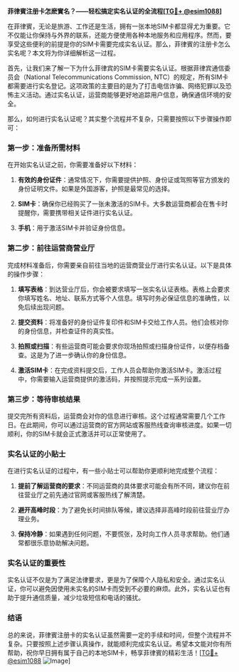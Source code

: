 **菲律賓注册卡怎麽實名？——轻松搞定实名认证的全流程[[TG💪+ @esim1088](https://t.me/s/esim1088)]**

在菲律賓，无论是旅游、工作还是生活，拥有一张本地SIM卡都显得尤为重要。它不仅能让你保持与外界的联系，还能方便使用各种本地服务和应用程序。然而，要享受这些便利的前提是你的SIM卡需要完成实名认证。那么，菲律賓的注册卡怎么实名呢？本文将为你详细解析这一过程。

首先，让我们来了解一下为什么菲律宾的SIM卡需要实名认证。根据菲律宾通信委员会（National Telecommunications Commission, NTC）的规定，所有SIM卡都需要进行实名登记。这项政策的主要目的是为了打击电信诈骗、网络犯罪以及恐怖主义活动。通过实名认证，运营商能够更好地追踪用户信息，确保通信环境的安全。

那么，如何进行实名认证呢？其实整个流程并不复杂，只需要按照以下步骤操作即可：

### 第一步：准备所需材料

在开始实名认证之前，你需要准备好以下材料：

1. **有效的身份证件**：通常情况下，你需要提供护照、身份证或驾照等官方颁发的身份证明文件。如果是外国游客，护照是最常见的选择。
   
2. **SIM卡**：确保你已经购买了一张未激活的SIM卡。大多数运营商都会在售卡时提醒你，需要携带相关证件进行实名认证。

3. **手机**：用于激活SIM卡并验证身份信息。

### 第二步：前往运营商营业厅

完成材料准备后，你需要亲自前往当地的运营商营业厅进行实名认证。以下是具体的操作步骤：

1. **填写表格**：到达营业厅后，你会被要求填写一张实名认证表格。表格上会要求你填写姓名、地址、联系方式等个人信息。填写时务必保证信息的准确性，以免后续出现问题。

2. **提交资料**：将准备好的身份证件复印件和SIM卡交给工作人员。他们会核对你的身份信息，并检查证件的真实性。

3. **拍照或扫描**：有些运营商可能会要求你现场拍照或扫描身份证件，以便存档备查。这是为了进一步确认你的身份信息。

4. **激活SIM卡**：在完成资料提交后，工作人员会帮助你激活SIM卡。激活过程中，你需要输入运营商提供的激活码，并按照提示完成一系列设置。

### 第三步：等待审核结果

提交完所有资料后，运营商会对你的信息进行审核。这个过程通常需要几个工作日。在此期间，你可以通过运营商的官方网站或客服热线查询审核进度。如果一切顺利，你的SIM卡就会正式激活并可以正常使用了。

### 实名认证的小贴士

在进行实名认证的过程中，有一些小贴士可以帮助你更顺利地完成整个流程：

1. **提前了解运营商的要求**：不同运营商的具体要求可能会有所不同，建议你在前往营业厅之前先通过官网或客服热线了解清楚。

2. **避开高峰时段**：为了避免长时间排队等候，建议选择非高峰时段前往营业厅办理业务。

3. **保持冷静**：如果遇到任何问题，不要慌张，及时向工作人员寻求帮助。他们通常都很乐意协助解决问题。

### 实名认证的重要性

实名认证不仅是为了满足法律要求，更是为了保障个人隐私和安全。通过实名认证，你可以避免因使用未实名的SIM卡而受到不必要的麻烦。此外，实名认证也有助于提升通信质量，减少垃圾短信和电话的骚扰。

### 结语

总的来说，菲律賓注册卡的实名认证虽然需要一定的手续和时间，但整个流程并不复杂。只要按照上述步骤认真操作，就能顺利完成实名认证。希望本文能对你有所帮助，祝你早日拥有属于自己的本地SIM卡，畅享菲律賓的精彩生活！[[TG💪+ @esim1088](https://t.me/s/esim1088) ![Image](https://i.postimg.cc/4NQfJmqS/Snipaste-2025-05-13-00-14-12.png)]